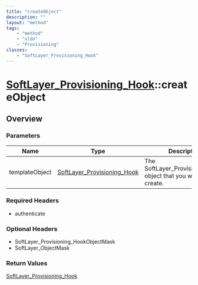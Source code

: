 ```yaml
---
title: "createObject"
description: ""
layout: "method"
tags:
    - "method"
    - "sldn"
    - "Provisioning"
classes:
    - "SoftLayer_Provisioning_Hook"
---
```

# [SoftLayer_Provisioning_Hook](/reference/services/SoftLayer_Provisioning_Hook)::createObject




## Overview 


### Parameters 
|Name | Type | Description |
| --- | --- | --- |
|templateObject| <a href='/reference/datatypes/SoftLayer_Provisioning_Hook'>SoftLayer_Provisioning_Hook </a>| The SoftLayer_Provisioning_Hook object that you wish to create.|


### Required Headers
* authenticate

### Optional Headers
* SoftLayer_Provisioning_HookObjectMask
* SoftLayer_ObjectMask

### Return Values
<a href='/reference/datatypes/SoftLayer_Provisioning_Hook'>SoftLayer_Provisioning_Hook </a>

